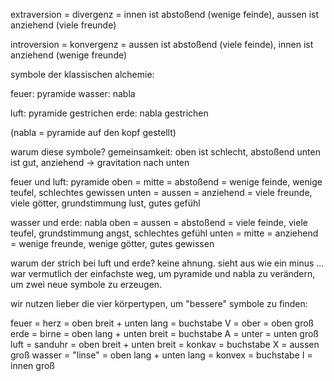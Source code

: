 extraversion = divergenz = innen ist abstoßend (wenige feinde), aussen ist anziehend (viele freunde)

introversion = konvergenz = aussen ist abstoßend (viele feinde), innen ist anziehend (wenige freunde) 



symbole der klassischen alchemie:

feuer: pyramide
wasser: nabla

luft: pyramide gestrichen
erde: nabla gestrichen

(nabla = pyramide auf den kopf gestellt)

warum diese symbole?
gemeinsamkeit:
oben ist schlecht, abstoßend
unten ist gut, anziehend
-> gravitation nach unten

feuer und luft: pyramide
oben = mitte = abstoßend = wenige feinde, wenige teufel, schlechtes gewissen
unten = aussen = anziehend = viele freunde, viele götter, grundstimmung lust, gutes gefühl

wasser und erde: nabla
oben = aussen = abstoßend = viele feinde, viele teufel, grundstimmung angst, schlechtes gefühl
unten = mitte = anziehend = wenige freunde, wenige götter, gutes gewissen

warum der strich bei luft und erde? keine ahnung.
sieht aus wie ein minus ...
war vermutlich der einfachste weg,
um pyramide und nabla zu verändern,
um zwei neue symbole zu erzeugen.



wir nutzen lieber die vier körpertypen,
um "bessere" symbole zu finden:

feuer = herz = oben breit + unten lang = buchstabe V = ober = oben groß
erde = birne = oben lang + unten breit = buchstabe A = unter = unten groß
luft = sanduhr = oben breit + unten breit = konkav = buchstabe X = aussen groß
wasser = "linse" = oben lang + unten lang = konvex = buchstabe I = innen groß



